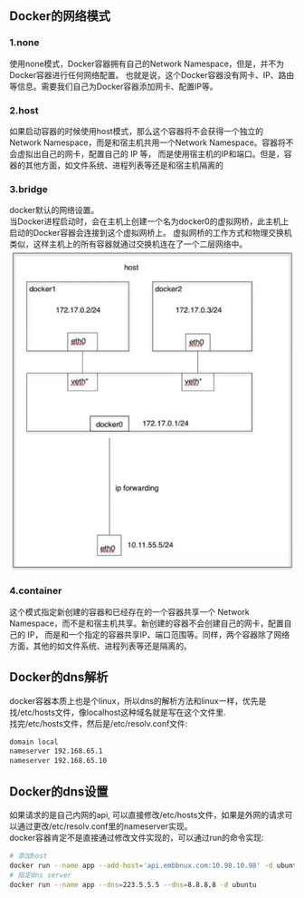 ## Docker的网络模式
### 1.none
使用none模式，Docker容器拥有自己的Network Namespace，但是，并不为Docker容器进行任何网络配置。
也就是说，这个Docker容器没有网卡、IP、路由等信息。需要我们自己为Docker容器添加网卡、配置IP等。
### 2.host
如果启动容器的时候使用host模式，那么这个容器将不会获得一个独立的Network Namespace，而是和宿主机共用一个Network Namespace。容器将不会虚拟出自己的网卡，配置自己的 IP 等，
而是使用宿主机的IP和端口。但是，容器的其他方面，如文件系统、进程列表等还是和宿主机隔离的
### 3.bridge
docker默认的网络设置。  
当Docker进程启动时，会在主机上创建一个名为docker0的虚拟网桥，此主机上启动的Docker容器会连接到这个虚拟网桥上。
虚拟网桥的工作方式和物理交换机类似，这样主机上的所有容器就通过交换机连在了一个二层网络中。
![docker的bridge模式](../view/docker的bridge模式.jpg)
### 4.container
这个模式指定新创建的容器和已经存在的一个容器共享一个 Network Namespace，而不是和宿主机共享。新创建的容器不会创建自己的网卡，配置自己的 IP，
而是和一个指定的容器共享IP、端口范围等。同样，两个容器除了网络方面，其他的如文件系统、进程列表等还是隔离的。

## Docker的dns解析
docker容器本质上也是个linux，所以dns的解析方法和linux一样，优先是找/etc/hosts文件，像localhost这种域名就是写在这个文件里.  
找完/etc/hosts文件，然后是/etc/resolv.conf文件:  
```bash
domain local
nameserver 192.168.65.1
nameserver 192.168.65.10
```
## Docker的dns设置
如果请求的是自己内网的api, 可以直接修改/etc/hosts文件，如果是外网的请求可以通过更改/etc/resolv.conf里的nameserver实现。  
docker容器肯定不是直接通过修改文件实现的，可以通过run的命令实现:
```bash
# 添加host
docker run --name app --add-host='api.embbnux.com:10.98.10.98' -d ubuntu
# 指定dns server
docker run --name app --dns=223.5.5.5 --dns=8.8.8.8 -d ubuntu
```

